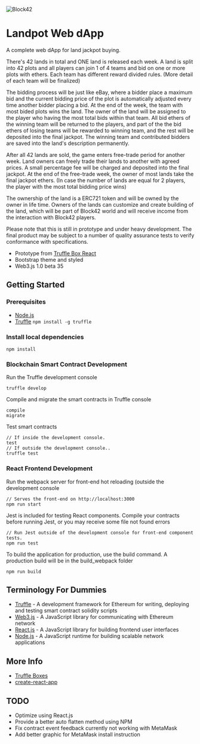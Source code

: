 ![Block42](http://assets.block42.world/images/icons/block42_logo_200.png)

# Landpot Web dApp

A complete web dApp for land jackpot buying.

There's 42 lands in total and ONE land is released each week. A land is split into 42 plots and all players can join 1 of 4 teams and bid on one or more plots with ethers. Each team has different reward divided rules. (More detail of each team will be finalized)

The bidding process will be just like eBay, where a bidder place a maximum bid and the current bidding price of the plot is automatically adjusted every time another bidder placing a bid. At the end of the week, the team with most bided plots wins the land. The owner of the land will be assigned to the player who having the most total bids within that team. All bid ethers of the winning team will be returned to the players, and part of the the bid ethers of losing teams will be rewarded to winning team, and the rest will be deposited into the final jackpot. The winning team and contributed bidders are saved into the land's description permanently.

After all 42 lands are sold, the game enters free-trade period for another week. Land owners can freely trade their lands to another with agreed prices. A small percentage fee will be charged and deposited into the final jackpot. At the end of the free-trade week, the owner of most lands take the final jackpot ethers. (In case the number of lands are equal for 2 players, the player with the most total bidding price wins)

The ownership of the land is a ERC721 token and will be owned by the owner in life time. Owners of the lands can customize and create building of the land, which will be part of Block42 world and will receive income from the interaction with Block42 players.

Please note that this is still in prototype and under heavy development. The final product may be subject to a number of quality assurance tests to verify conformance with specifications.

<!-- - Working in both Main Ethereum Network and Ropsten Test Network -->
<!-- - Working with MetaMask, local and Infura nodes are commented and can be used for debugging -->
- Prototype from [Truffle Box React](https://github.com/truffle-box/react-box)
- Bootstrap theme and styled
- Web3.js 1.0 beta 35
<!-- - A inlined version for websites can only use iframe (such as Wix) -->

## Getting Started

### Prerequisites
- [Node.js](https://nodejs.org/en/download/)
- [Truffle](https://github.com/trufflesuite/truffle) `npm install -g truffle`

### Install local dependencies
```
npm install
```

### Blockchain Smart Contract Development

Run the Truffle development console
```
truffle develop
```

Compile and migrate the smart contracts in Truffle console
```
compile
migrate
```

Test smart contracts
```
// If inside the development console.
test
// If outside the development console..
truffle test
```

### React Frontend Development

Run the webpack server for front-end hot reloading (outside the development console
```
// Serves the front-end on http://localhost:3000
npm run start
```

Jest is included for testing React components. Compile your contracts before running Jest, or you may receive some file not found errors
```
// Run Jest outside of the development console for front-end component tests.
npm run test
```

To build the application for production, use the build command. A production build will be in the build_webpack folder
```
npm run build
```

<!-- ## Modification
To use this crowdsale page for your token ICO, change the token and crowdsale contract address at [main.js](main.js). Then includes the truffle built JSONs, or simple change the ABI at [Cubik.json](js/Cubik.json) and [CubikCrowdsale.json](js/CubikCrowdsale.json). -->

## Terminology For Dummies
- [Truffle](http://truffleframework.com/) - A development framework for Ethereum for writing, deploying and testing smart contract solidity scripts
- [Web3.js](https://github.com/ethereum/web3.js/) - A JavaScript library for communicating with Ethereum network
- [React.js](https://reactjs.org/) - A JavaScript library for building frontend user interfaces
- [Node.js](https://nodejs.org/en/) - A JavaScript runtime for building scalable network applications

## More Info
- [Truffle Boxes](https://truffleframework.com/boxes)
- [create-react-app](https://github.com/facebook/create-react-app/)

## TODO
- Optimize using React.js
- Provide a better auto flatten method using NPM
- Fix contract event feedback currently not working with MetaMask
- Add better graphic for MetaMask install instruction